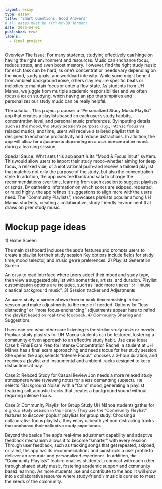 ```yaml
---
layout: essay
type: essay
title: "Smart Questions, Good Answers"
# All dates must be YYYY-MM-DD format!
date: 2025-04-01
published: true
labels:
  - Final project
---
```

Overview
The Issue: For many students, studying effectively can hinge on having the right environment and resources. Music can enchance focus, reduce stress, and even boost memory. However, find the right study music for each task can be hard, as one’s concentration needs vary depending on the mood, study goals, and workload intensity. While some might benefit from ambient background noise, others may require specific beats or melodies to maintain focus or enter a flow state. As students from UH Manoa, we juggle from multiple academic responsibilities and we often focus a lot on studying, which having an app that simplifies and personalizes our study music can be really helpful.

The solution: This project proposes a “Personalized Study Music Playlist” app that creates a playlists based on each user’s study habbits, concentration level, and personal music preferences. By inputting details such as the mood, the study session’s purpose (e.g., intense focus vs relaxed music), and time, users will receive a tailored playlist that is designed to enchance productivity and reduce distractions. In addition, the app will allow for adjustments depending on a user concentration needs during a learning session.

Special Sauce: What sets this app apart is its “Mood & Focus Input” system. This would allow users to import their study mood–whether aiming for deep focus, a relaxed vibe, or a motivational push–and receive a tailored playlist that matches not only the purpose of the study, but also the concentration style. In addition, the app uses feedback and sata to change the recommendations over time, learning from each esseion to suggest playlists or songs. By gathering information on which songs are skipped, repeated, or rated highly, the app refines it suggestions to align more with the users need. The “Community Playlists”, showcases playlists popular among UH Mānoa students, creating a collaborative, study friendly environment that draws on peer study music.

<h1>Mockup page ideas</h1>
1) Home Screen

The main dashboard includes the app’s features and prompts users to create a playlist for their study session
Key options include fields for study time, mood selector, and music genre preferences.
2) Playlist Generation Screen

An easy to read interface where users select their mood and study type, then view a suggested playlist with some titles, artists, and duration.
Playlist customization options are included, such as “add more tracks” or “inlude classical background music”.
3) Session tracker and Adjustments

As users study, a screen allows them to track time remaining in their session and make adjustments to the music if needed.
Options for “less distracting” or “more focus-enchancing” adjustments appear here to refind the playlist based on real-time feedback.
4) Community Sharing and Suggestions

Users can see what others are listening to for similar study tasks or moods.
Popluar study playlists for UH Manoa students can be featured, fostering a community-driven approach to an effective study habit.
Use case ideas
Case 1: Final Exam Prep for Intense Concentration Rachel, a student at UH Mānoa has a final exam approaching and needs focus for her study session. She opens the app, selects “Intense Focus”, chooses a 3-hour duration, and receives a playlist and instrumental and ambient tracks designed to keep distractions at bay.

Case 2: Relaxed Study for Casual Review Jon needs a more relaxed study atmosphere while reviewing notes for a less demanding subjects. He selects “Background Noise” with a “Calm” mood, generating a playlist featuring soft acoustic tracks that creates a background sound without requiring intense focus.

Case 3: Community Playlist for Group Study UH Mānoa students gather for a group study session in the library. They use the “Community Playlist” features to discover popluar playlists for group study. Choosing a collaborative focus playlists, they enjoy upbeath yet non-distracting tracks that enchance their collective study experience.

Beyond the basics
The app’s real-time adjustment capability and adaptive feedback mechanism allows it to become “smarter” with every session. Through user feedback, such as tracking songs that get repeated, skipped, or rated, the app has its recommendations and constructs a user profile to deliever an accurate and personalized experience. In addition, the “Community Playlists” feature enables students to connect with each other through shared study music, fostering academic support and community based learning. As more students use and contribute to the app, it will grow into a collaborative resource where study-friendly music is curated to meet the needs of the community.

